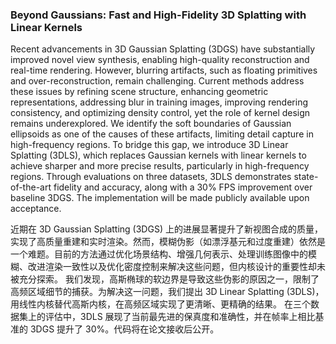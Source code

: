 ### Beyond Gaussians: Fast and High-Fidelity 3D Splatting with Linear Kernels

Recent advancements in 3D Gaussian Splatting (3DGS) have substantially improved novel view synthesis, enabling high-quality reconstruction and real-time rendering. However, blurring artifacts, such as floating primitives and over-reconstruction, remain challenging. Current methods address these issues by refining scene structure, enhancing geometric representations, addressing blur in training images, improving rendering consistency, and optimizing density control, yet the role of kernel design remains underexplored. We identify the soft boundaries of Gaussian ellipsoids as one of the causes of these artifacts, limiting detail capture in high-frequency regions. To bridge this gap, we introduce 3D Linear Splatting (3DLS), which replaces Gaussian kernels with linear kernels to achieve sharper and more precise results, particularly in high-frequency regions. Through evaluations on three datasets, 3DLS demonstrates state-of-the-art fidelity and accuracy, along with a 30% FPS improvement over baseline 3DGS. The implementation will be made publicly available upon acceptance.

近期在 3D Gaussian Splatting (3DGS) 上的进展显著提升了新视图合成的质量，实现了高质量重建和实时渲染。然而，模糊伪影（如漂浮基元和过度重建）依然是一个难题。目前的方法通过优化场景结构、增强几何表示、处理训练图像中的模糊、改进渲染一致性以及优化密度控制来解决这些问题，但内核设计的重要性却未被充分探索。
我们发现，高斯椭球的软边界是导致这些伪影的原因之一，限制了高频区域细节的捕获。为解决这一问题，我们提出 3D Linear Splatting (3DLS)，用线性内核替代高斯内核，在高频区域实现了更清晰、更精确的结果。
在三个数据集上的评估中，3DLS 展现了当前最先进的保真度和准确性，并在帧率上相比基准的 3DGS 提升了 30%。代码将在论文接收后公开。

